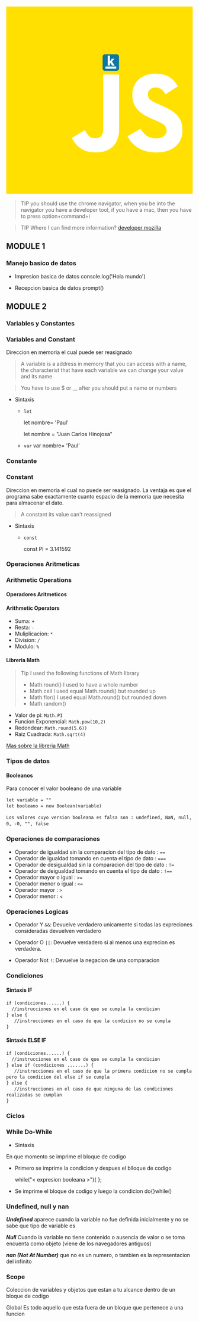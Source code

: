 ![ LinkearJavaScript Logo](./images/js.png)

> TIP
> you should use the chrome navigator, when you be into the navigator you have a developer tool, if you have a mac, then you have to press option+command+i 

>TIP
> Where I can find more information? [developer mozilla](developer.mozilla.org)

## **MODULE 1**

### Manejo basico de datos
* Impresion basica de datos
console.log('Hola mundo')

* Recepcion basica de datos
prompt()

## **MODULE 2**

### **Variables y Constantes**
### **Variables and Constant**

Direccion en memoria el cual puede ser reasignado

>A variable is a address in memory that you can access with a name, the characterist that have each variable we can change your value and its name


>You have to use $ or __ after you should put a name or numbers

* Sintaxis

  * `let`

    let nombre= 'Paul'
    
    let nombre = "Juan Carlos Hinojosa"


  * `var`
      var nombre= 'Paul'

### **Constante**
### **Constant**

Direccion en memoria el cual no puede ser reasignado. La ventaja es que el programa sabe exactamente cuanto espacio de la memoria que necesita para almacenar el dato.

>A constant its value can't reassigned


* Sintaxis

  * `const`

    const PI = 3.141592


### **Operaciones Aritmeticas**
### **Arithmetic Operations**

#### **Operadores Aritmeticos**
#### **Arithmetic Operators**

 * Suma: `+` 
 * Resta: `-`
 * Muliplicacion: `*`
 * Division: `/`
 * Modulo: `%`
 
 #### **Libreria Math**
 
 > Tip I used the following functions of Math library
 >- Math.round() I used to have a whole number
 >- Math.ceil I used equal Math.round() but rounded up
 >- Math.flor() I used equal Math.round() but rounded down
 >- Math.random()


 * Valor de pi: `Math.PI`
 * Funcion Exponencial: `Math.pow(10,2)`
 * Redondear: `Math.round(5.6))`
 * Raiz Cuadrada: `Math.sqrt(4)`

 [Mas sobre la libreria Math](https://www.w3schools.com/js/js_math.asp)

### **Tipos de datos**
#### **Booleanos**
Para conocer el valor booleano de una variable

```
let variable = ""
let booleano = new Boolean(variable)
```
`Los valores cuyo version booleana es falsa son :
undefined, NaN, null, 0, -0, "", false`

### **Operaciones de comparaciones**

* Operador de igualdad sin la comparacion del tipo de dato : `==`
* Operador de igualdad tomando en cuenta el tipo de dato : `===`
* Operador de desigualdad sin la comparacion del tipo de dato : `!=`
* Operador de deigualdad tomando en cuenta el tipo de dato : `!==`
* Operador mayor o igual : `>=`
* Operador menor o igual : `<=`
* Operador mayor : `>`
* Operador menor : `<`

### **Operaciones Logicas**
* Operador Y `&&`: Devuelve verdadero unicamente si todas las expreciones consideradas devuelven verdadero

* Operador O `||`: Devuelve verdadero si al menos una exprecion es verdadera.

* Operador Not `!`: Devuelve la negacion de una comparacion

### **Condiciones**

#### **Sintaxis IF**
```
if (condiciones......) {
  //instrucciones en el caso de que se cumpla la condicion
} else {
   //instrucciones en el caso de que la condicion no se cumpla
}
```
#### Sintaxis ELSE IF
```
if (condiciones......) {
  //instrucciones en el caso de que se cumpla la condicion
} else if (condiciones .......) {
   //instrucciones en el caso de que la primera condicion no se cumpla pero la condicion del else if se cumpla
} else {
   //instrucciones en el caso de que ninguna de las condiciones realizadas se cumplan
}
```


### **Ciclos**

### **While Do-While**

* Sintaxis

En que momento se imprime el bloque de codigo

- Primero se imprime la condicion y despues el blloque de codigo

  while("< expresion booleana >"){ };

- Se imprime el bloque de codigo y luego la condicion
  do{}while()

### **Undefined, null y nan**

***Undefined*** aparece cuando la variable no fue definida inicialmente y no se sabe que tipo de variable es

***Null*** Cuando la variable no tiene contenido o ausencia de valor o se toma encuenta como objeto (viene de los navegadores antiguos)

***nan (Not At Number)*** que no es un numero, o tambien es la representacion del infinito 
 

### Scope
Coleccion de variables y objetos que estan a tu alcance dentro de un bloque de codigo

Global
Es todo aquello que esta fuera de un bloque que pertenece a una funcion



